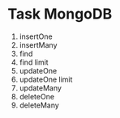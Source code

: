 # Task MongoDB

1. insertOne
2. insertMany
3. find 
4. find limit
5. updateOne
6. updateOne limit
7. updateMany
8. deleteOne
9. deleteMany
